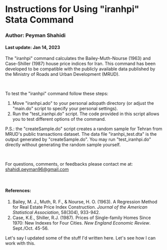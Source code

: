 # Instructions for Using "iranhpi" Stata Command 
### Author: Peyman Shahidi
#### Last update: Jan 14, 2023

The "iranhpi" command calculates the Bailey-Muth-Nourse (1963) and Case-Shiller (1987) house price indices for Iran. This command has been developed to be compatible with the publicly available data published by the Ministry of Roads and Urban Development (MRUD).

<br>

To test the "iranhpi" command follow these steps:
1. Move "iranhpi.ado" to your personal adopath directory (or adjust the "main.do" script to specify your personal settings).
2. Run the "test_iranhpi.do" script. The code provided in this script allows you to test different options of the command.

P.S.: the "createSample.do" script creates a random sample for Tehran from MRUD's public transactions dataset. The data file "iranhpi_test.dta" is the output generated by "createSample.do". You may run "test_iranhpi.do" directly without generating the random sample yourself.

<br>

For questions, comments, or feedbacks please contact me at: shahidi.peyman96@gmail.com 

<br>

#### References:
1. Bailey, M. J., Muth, R. F., & Nourse, H. O. (1963). A Regression Method for Real Estate Price Index Construction. *Journal of the American Statistical Association*, 58(304), 933-942.
2. Case, K.E., Shiller, R.J. (1987). Prices of Single-family Homes Since 1970: New Indexes for Four Cities. *New England Economic Review*. Sept./Oct. 45-56.




Let's say I updated some of the stuff I'd written here. Let's see how I can work with this.